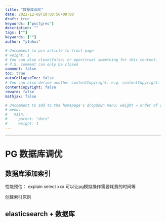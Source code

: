 ```yaml
---
title: "数据库调优"
date: 2022-12-08T10:08:56+08:00
draft: true
keywords: ["postgres"]
description: ""
tags: [""]
keywords: [""]
author: "y1nhui"

# Uncomment to pin article to front page
# weight: 1
# You can also close(false) or open(true) something for this content.
# P.S. comment can only be closed
comment: false
toc: true
autoCollapseToc: false
# You can also define another contentCopyright. e.g. contentCopyright: "This is another copyright."
contentCopyright: false
reward: false
mathjax: false

# Uncomment to add to the homepage's dropdown menu; weight = order of article
# menu:
#   main:
#     parent: "docs"
#     weight: 1
---
```


<!--more-->
---

# PG 数据库调优

## 数据库添加索引

性能预估： explain select xxx 可以让pg模拟操作需要耗费的时间等

创建索引原则

## elasticsearch + 数据库